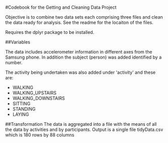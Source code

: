 #Codebook for the Getting and Cleaning Data Project

Objective is to combine two data sets each comprising three files and clean the data ready for analysis.
See the readme for the locaiton of the files.

Requires the dplyr package to be installed.

##Variables

The data includes accelerometer information in different axes from the Samsung phone.
In addition the subject (person) was added identified by a number.

The activity being undertaken was also added under 'activity' and these are:

* WALKING
* WALKING_UPSTAIRS
* WALKING_DOWNSTAIRS
* SITTING
* STANDING
* LAYING

##Transformation
The data is aggregated into a file with the means of all the data by activities and by participants.
Output is a single file tidyData.csv which is 180 rows by 88 columns
